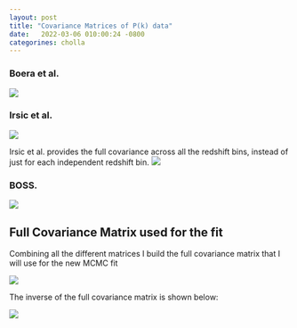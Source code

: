 ```yaml
---
layout: post
title: "Covariance Matrices of P(k) data"
date:   2022-03-06 010:00:24 -0800
categorines: cholla
---
```



### Boera et al. 
<img src="{{ site.url }}assets/images/thermal_covariance_matrix_data/covariance_matrix_boera_normalized.png">


### Irsic et al. 
<img src="{{ site.url }}assets/images/thermal_covariance_matrix_data/covariance_matrix_irsic_normalized.png">

Irsic et al. provides the full covariance across all the redshift bins, instead of just for each independent redshift bin.
<img src="{{ site.url }}assets/images/thermal_covariance_matrix_data/covariance_matrix_irsic_full_normalized.png">

### BOSS. 
<img src="{{ site.url }}assets/images/thermal_covariance_matrix_data/covariance_matrix_boss_normalized.png">


## Full Covariance Matrix used for the fit

Combining all the different matrices I build the full covariance matrix that I will use for the new MCMC fit


<img src="{{ site.url }}assets/images/thermal_covariance_matrix_data/covariance_matrix_normalized.png">

The inverse of the full covariance matrix is shown below:

<img src="{{ site.url }}assets/images/thermal_covariance_matrix_data/covariance_matrix_inverse_normalized.png">

     